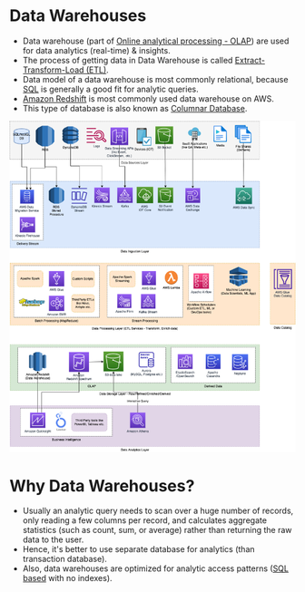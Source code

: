 # Data Warehouses
- Data warehouse (part of [Online analytical processing - OLAP](../../../3_DatabaseComponents/1_Glossaries/OLTPvsOTAP.md)) are used for data analytics (real-time) & insights.
- The process of getting data in Data Warehouse is called [Extract-Transform-Load (ETL)](../../ETLServices/Readme.md).
- Data model of a data warehouse is most commonly relational, because [SQL](../../../3_DatabaseComponents/SQL-Databases/Readme.md) is generally a good fit for analytic queries.
- [Amazon Redshift](../../../../2_AWSComponents/10_BigDataComponents/StorageDBs/DataWarehouse/AmazonRedshift.md) is most commonly used data warehouse on AWS.
- This type of database is also known as [Columnar Database](https://aws.amazon.com/nosql/columnar/).

![](../../../../3_HLDDesignProblemsUC/AWS_ModernDataArchitecture/AWS-Data-Architecture-ETL-OLTP-OLAP-DataLake.png)

# Why Data Warehouses?
- Usually an analytic query needs to scan over a huge number of records, only reading a few columns per record, and calculates aggregate statistics (such as count, sum, or average) rather than returning the raw data to the user.
- Hence, it's better to use separate database for analytics (than transaction database).
- Also, data warehouses are optimized for analytic access patterns ([SQL based](../../../3_DatabaseComponents/SQL-Databases/Readme.md) with no indexes).
